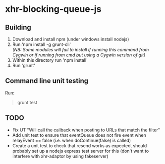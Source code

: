xhr-blocking-queue-js
=================

Building
--------
1. Download and install npm (under windows install nodejs)
2. Run:'npm install -g grunt-cli'  
*(NB: Some modules will fail to install if running this command from Cygwin or if running from cmd but using a Cygwin version of git)*
3. Within this directory run 'npm install'
4. Run 'grunt'

Command line unit testing
-------------------------
Run:  
>grunt test

TODO
----
* Fix UT "Will call the callback when posting to URLs that match the filter"
* Add unit test to ensure that eventQueue does not fire event when relayEvent == false (i.e. when doContinue(false) is called)
* Create a unit test to check that resend works as expected, should probably set up a nodejs express test server for this (don't
  want to interfere with xhr-adaptor by using fakeserver)

